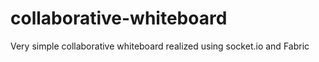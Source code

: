 # collaborative-whiteboard
Very simple collaborative whiteboard realized using socket.io and Fabric
